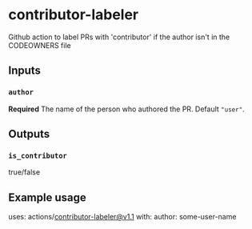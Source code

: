 # contributor-labeler
Github action to label PRs with 'contributor' if the author isn't in the CODEOWNERS file

## Inputs
### `author`

**Required** The name of the person who authored the PR. Default `"user"`.

## Outputs

### `is_contributor`

true/false

## Example usage

uses: actions/contributor-labeler@v1.1
with:
  author: some-user-name
